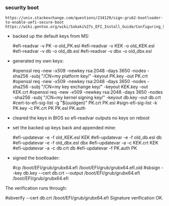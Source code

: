 
### security boot

    https://unix.stackexchange.com/questions/234129/sign-grub2-bootloader-to-enable-uefi-secure-boot
    https://wiki.gentoo.org/wiki/Sakaki%27s_EFI_Install_Guide/Configuring_Secure_Boot

- backed up the default keys from MS:

    #efi-readvar -v PK -o old_PK.esl
    #efi-readvar -v KEK -o old_KEK.esl
    #efi-readvar -v db -o old_db.esl
    #efi-readvar -v dbx -o old_dbx.esl

- generated my own keys:

    #openssl req -new -x509 -newkey rsa:2048 -days 3650 -nodes -sha256 -subj "/CN=my platform key/" -keyout PK.key -out PK.crt
    #openssl req -new -x509 -newkey rsa:2048 -days 3650 -nodes -sha256 -subj "/CN=my key exchange key/" -keyout KEK.key -out KEK.crt
    #openssl req -new -x509 -newkey rsa:2048 -days 3650 -nodes -sha256 -subj "/CN=my kernel signing key/" -keyout db.key -out db.crt
    #cert-to-efi-sig-list -g "$(uuidgen)" PK.crt PK.esl
    #sign-efi-sig-list -k PK.key -c PK.crt PK PK.esl PK.auth

- cleared the keys in BIOS so efi-readvar outputs no keys on reboot

- set the backed up keys back and appended mine:

    #efi-updatevar -e -f old_KEK.esl KEK
    #efi-updatevar -e -f old_db.esl db
    #efi-updatevar -e -f old_dbx.esl dbx
    #efi-updatevar -a -c KEK.crt KEK
    #efi-updatevar -a -c db.crt db
    #efi-updatevar -f PK.auth PK

- signed the bootloader:

    #cp /boot/EFI/grub/grubx64.efi /boot/EFI/grub/grubx64.efi.old
    #sbsign --key db.key --cert db.crt --output /boot/EFI/grub/grubx64.efi /boot/EFI/grub/grubx64.efi

The verification runs through:

#sbverify --cert db.crt /boot/EFI/grub/grubx64.efi
 Signature verification OK.

